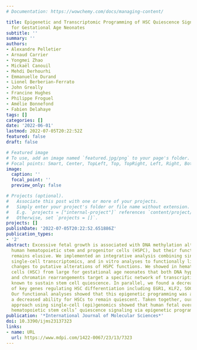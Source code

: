 ```yaml
---
# Documentation: https://wowchemy.com/docs/managing-content/

title: Epigenetic and Transcriptomic Programming of HSC Quiescence Signaling in Large
  for Gestational Age Neonates
subtitle: ''
summary: ''
authors:
- Alexandre Pelletier
- Arnaud Carrier
- Yongmei Zhao
- Mickaël Canouil
- Mehdi Derhourhi
- Emmanuelle Durand
- Lionel Berberian-Ferrato
- John Greally
- Francine Hughes
- Philippe Froguel
- Amélie Bonnefond
- Fabien Delahaye
tags: []
categories: []
date: '2022-06-01'
lastmod: 2022-07-05T20:22:52Z
featured: false
draft: false

# Featured image
# To use, add an image named `featured.jpg/png` to your page's folder.
# Focal points: Smart, Center, TopLeft, Top, TopRight, Left, Right, BottomLeft, Bottom, BottomRight.
image:
  caption: ''
  focal_point: ''
  preview_only: false

# Projects (optional).
#   Associate this post with one or more of your projects.
#   Simply enter your project's folder or file name without extension.
#   E.g. `projects = ["internal-project"]` references `content/project/deep-learning/index.md`.
#   Otherwise, set `projects = []`.
projects: []
publishDate: '2022-07-05T20:22:52.651886Z'
publication_types:
- '2'
abstract: Excessive fetal growth is associated with DNA methylation alterations in
  human hematopoietic stem and progenitor cells (HSPC), but their functional impact
  remains elusive. We implemented an integrative analysis combining single-cell epigenomics,
  single-cell transcriptomics, and in vitro analyses to functionally link DNA methylation
  changes to putative alterations of HSPC functions. We showed in hematopoietic stem
  cells (HSC) from large for gestational age neonates that both DNA hypermethylation
  and chromatin rearrangements target a specific network of transcription factors
  known to sustain stem cell quiescence. In parallel, we found a decreased expression
  of key genes regulating HSC differentiation including EGR1, KLF2, SOCS3, and JUNB.
  Our functional analyses showed that this epigenetic programming was associated with
  a decreased ability for HSCs to remain quiescent. Taken together, our multimodal
  approach using single-cell (epi)genomics showed that human fetal overgrowth affects
  hematopoietic stem cells’ quiescence signaling via epigenetic programming.
publication: '*International Journal of Molecular Sciences*'
doi: 10.3390/ijms23137323
links:
- name: URL
  url: https://www.mdpi.com/1422-0067/23/13/7323
---
```

